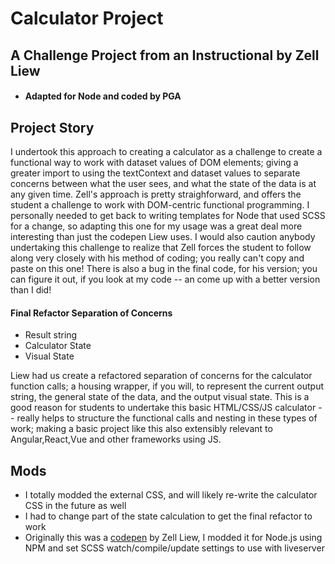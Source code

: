 # Calculator Project

## A Challenge Project from an Instructional by Zell Liew

- #### Adapted for Node and coded by PGA

## Project Story
I undertook this approach to creating a calculator as a challenge to create a functional way to work with dataset values of DOM elements; giving a greater import to using the textContext and dataset values to separate concerns between what the user sees, and what the state of the data is at any given time. Zell's approach is pretty straighforward, and offers the student a challenge to work with DOM-centric functional programming. I personally needed to get back to writing templates for Node that used SCSS for a change, so adapting this one for my usage was a great deal more interesting than just the codepen Liew uses. I would also caution anybody undertaking this challenge to realize that Zell forces the student to follow along very closely with his method of coding; you really can't copy and paste on this one! There is also a bug in the final code, for his version; you can figure it out, if you look at my code -- an come up with a better version than I did!

#### Final Refactor Separation of Concerns
- Result string 
- Calculator State
- Visual State 

Liew had us create a refactored separation of concerns for the calculator function calls; a housing wrapper, if you will, to represent the current output string, the general state of the data, and the output visual state. This is a good reason for students to undertake this basic HTML/CSS/JS calculator -- really helps to structure the functional calls and nesting in these types of work; making a basic project like this also extensibly relevant to Angular,React,Vue and other frameworks using JS.

## Mods
- I totally modded the external CSS, and will likely re-write the calculator CSS in the future as well
- I had to change part of the state calculation to get the final refactor to work
- Originally this was a [codepen](https://codepen.io/zellwk/pen/pLgmGL) by Zell Liew, I modded it for Node.js using NPM and set SCSS watch/compile/update settings to use with liveserver




